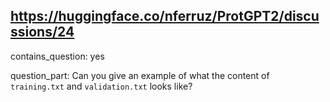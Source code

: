 ## https://huggingface.co/nferruz/ProtGPT2/discussions/24

contains_question: yes

question_part: Can you give an example of what the content of `training.txt` and `validation.txt` looks like?